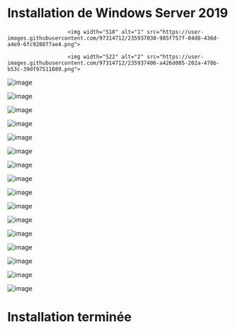 # Installation de Windows Server 2019

                       <img width="518" alt="1" src="https://user-images.githubusercontent.com/97314712/235937030-985f757f-04d8-436d-a4e9-6fc928077ae4.png">

                       <img width="522" alt="2" src="https://user-images.githubusercontent.com/97314712/235937406-a426d085-202a-478b-b53c-39df97511089.png">


![image](https://user-images.githubusercontent.com/97314712/235940506-08558b9e-f4ca-4ab0-93f2-2ca465e5fb19.png)

![image](https://user-images.githubusercontent.com/97314712/235940625-28a8cd18-e426-48f7-878e-40b4cad5b79c.png)

![image](https://user-images.githubusercontent.com/97314712/235940666-a83a2009-eef6-4d8b-8489-514b3667a8cb.png)

![image](https://user-images.githubusercontent.com/97314712/235940914-55d679a2-995d-4019-b57f-47a8f785cddf.png)

![image](https://user-images.githubusercontent.com/97314712/235940966-e8436ca4-b10a-4177-ab88-d308e0d62d78.png)

![image](https://user-images.githubusercontent.com/97314712/235944254-e8b6a8b1-f422-4c1a-b9ca-9cfddba72460.png)

![image](https://user-images.githubusercontent.com/97314712/235944417-f67b5121-736a-4245-81c7-29331e21394e.png)

![image](https://user-images.githubusercontent.com/97314712/235944459-0581c910-5fab-42fd-8254-95b50143f4a5.png)

![image](https://user-images.githubusercontent.com/97314712/235947983-c2793b11-69f2-4fb1-8c42-dc0b3b724cbb.png)

![image](https://user-images.githubusercontent.com/97314712/235946747-e0cb2d4a-553a-492b-9c9a-a4315f45caca.png)

![image](https://user-images.githubusercontent.com/97314712/235946842-7721b9a2-e02c-4327-a024-7995b2e65b76.png)

![image](https://user-images.githubusercontent.com/97314712/235946901-778b174f-e55e-43a2-80ae-12b3a43d97fc.png)

![image](https://user-images.githubusercontent.com/97314712/235946958-d65205f1-4506-4c08-bfb7-9b365920e413.png)

![image](https://user-images.githubusercontent.com/97314712/235947012-4050745e-1f32-4317-a351-fdd62713b8a7.png)

![image](https://user-images.githubusercontent.com/97314712/235947081-951ca993-af87-4921-9ff2-d8a9d477fd95.png)

![image](https://user-images.githubusercontent.com/97314712/235947170-bf70d106-817d-4087-8d1d-5d885c9390f2.png)

#                         Installation terminée

